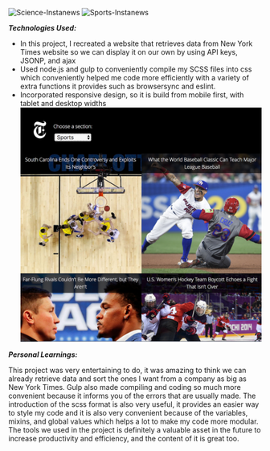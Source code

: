 ![Science-Instanews](./images/science-instanews.png)
![Sports-Instanews](./images/sports-instanews.png)


***Technologies Used:***

  * In this project, I recreated a website that retrieves data from New York Times website so we can display it on our own by using API keys, JSONP, and ajax
  * Used node.js and gulp to conveniently compile my SCSS files 
  into css which conveniently helped me code more efficiently with a variety of extra functions it provides such as 
  browsersync and eslint. 
  * Incorporated responsive design, so it is build from mobile first, with tablet and desktop widths
![Tablet-instanews](./images/tablet-instanews.png)


***Personal Learnings:***

  This project was very entertaining to do, it was amazing to think we can already retrieve data and sort the ones I
  want from a company as big as New York Times. Gulp also made compiling and coding so much more convenient because 
  it informs you of the errors that are usually made. The introduction of the scss format is also very useful, it 
  provides an easier way to style my code and it is also very convenient because of the variables, mixins, and global 
  values which helps a lot to make my code more modular. The tools we used in the project is definitely a valuable asset
  in the future to increase productivity and efficiency, and the content of it is great too.

